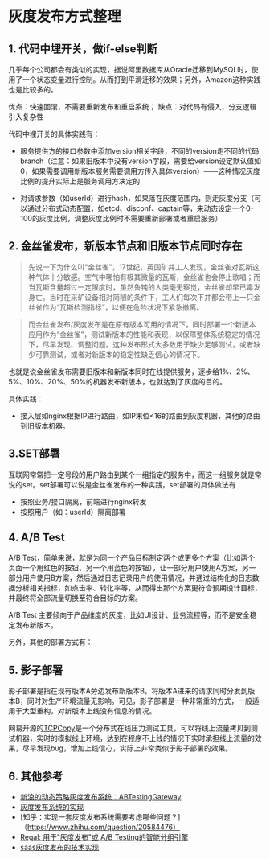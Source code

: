 
# 灰度发布方式整理

## 1. 代码中埋开关，做if-else判断
几乎每个公司都会有类似的实现，据说阿里数据库从Oracle迁移到MySQL时，使用了一个状态变量进行控制。从而打到平滑迁移的效果；另外，Amazon这种实践也是比较多的。

优点：快速回滚，不需要重新发布和重启系统；
缺点：对代码有侵入，分支逻辑引入复杂性

代码中埋开关的具体实践有：

- 服务提供方的接口参数中添加version相关字段，不同的version走不同的代码branch（注意：如果旧版本中没有version字段，需要给version设定默认值如0，如果需要调用新版本服务需要调用方传入具体version）——这种情况灰度比例的提升实际上是服务调用方决定的

- 对请求参数（如userId）进行hash，如果落在灰度范围内，则走灰度分支（可以通过分布式动态配置，如etcd、disconf、captain等，来动态设定一个0-100的灰度比例，调整灰度比例时不需要重新部署或者重启服务）


## 2. 金丝雀发布，新版本节点和旧版本节点同时存在
> 先说一下为什么叫“金丝雀”，17世纪，英国矿井工人发现，金丝雀对瓦斯这种气体十分敏感。空气中哪怕有极其微量的瓦斯，金丝雀也会停止歌唱；而当瓦斯含量超过一定限度时，虽然鲁钝的人类毫无察觉，金丝雀却早已毒发身亡。当时在采矿设备相对简陋的条件下，工人们每次下井都会带上一只金丝雀作为“瓦斯检测指标”，以便在危险状况下紧急撤离。

> 而金丝雀发布/灰度发布是在原有版本可用的情况下，同时部署一个新版本应用作为“金丝雀”，测试新版本的性能和表现，以保障整体系统稳定的情况下，尽早发现、调整问题。这种发布形式大多数用于缺少足够测试，或者缺少可靠测试，或者对新版本的稳定性缺乏信心的情况下。

也就是说金丝雀发布需要旧版本和新版本同时在线提供服务，逐步给1%、2%、5%、10%、20%、50%的机器发布新版本，也就达到了灰度的目的。

具体实践：

- 接入层如nginx根据IP进行路由，如IP末位<16的路由到灰度机器，其他的路由到旧版本机器。

## 3.SET部署

互联网常常把一定号段的用户路由到某个一组指定的服务中，而这一组服务就是常说的set。set部署可以说是金丝雀发布的一种实践，set部署的具体做法有：

- 按照业务/接口隔离，前端进行nginx转发
- 按照用户（如：userId）隔离部署


## 4. A/B Test
A/B Test，简单来说，就是为同一个产品目标制定两个或更多个方案（比如两个页面一个用红色的按钮、另一个用蓝色的按钮），让一部分用户使用A方案，另一部分用户使用B方案，然后通过日志记录用户的使用情况，并通过结构化的日志数据分析相关指标，如点击率、转化率等，从而得出那个方案更符合预期设计目标，并最终将全部流量切换至符合目标的方案。

A/B Test 主要倾向于产品维度的灰度，比如UI设计、业务流程等，而不是安全稳定发布新版本。


另外，其他的部署方式有：

## 5. 影子部署

影子部署是指在现有版本A旁边发布新版本B，将版本A进来的请求同时分发到版本B，同时对生产环境流量无影响。可见，影子部署是一种非常重的方式，一般适用于大型重构，对新版本上线没有信息的情况。

网易开源的[TCPCopy](https://github.com/session-replay-tools/tcpcopy)是一个分布式在线压力测试工具，可以将线上流量拷贝到测试机器，实时的模拟线上环境，达到在程序不上线的情况下实时承担线上流量的效果，尽早发现bug，增加上线信心，实际上非常类似于影子部署的效果。


## 6. 其他参考
- [新浪的动态策略灰度发布系统：ABTestingGateway](http://www.cnblogs.com/beautiful-code/p/6278779.html)
- [灰度发布系统的实现](http://f.dataguru.cn/thread-716228-1-1.html)
- [知乎：实现一套灰度发布系统需要考虑哪些问题？]（https://www.zhihu.com/question/20584476）
- [Regal: 用于"灰度发布"或 A/B Testing的智能分组引擎](https://github.com/boylegu/regal)
- [saas灰度发布的技术实现](https://www.jianshu.com/p/9eb58d8da485)